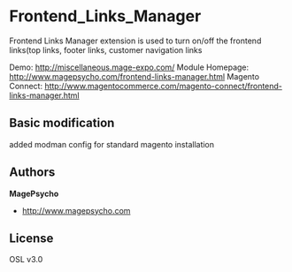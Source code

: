 Frontend_Links_Manager
====================================

Frontend Links Manager extension is used to turn on/off the frontend links(top links, footer links, customer navigation links

Demo: http://miscellaneous.mage-expo.com/
Module Homepage: http://www.magepsycho.com/frontend-links-manager.html
Magento Connect: http://www.magentocommerce.com/magento-connect/frontend-links-manager.html


Basic modification
------------------

added modman config for standard magento installation 


Authors
-------

**MagePsycho**

+ http://www.magepsycho.com


License
-------

OSL v3.0